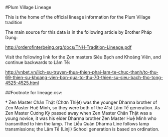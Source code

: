 #Plum Village Lineage

This is the home of the official lineage information for the Plum Village tradition

The main source for this data is in the following article by Brother Pháp Dụng:

http://orderofinterbeing.org/docs/TNH-Tradition-Lineage.pdf

Visit the following link for the Zen masters Siêu Bạch and Khoáng Viên, and continue backwards to Lâm Tế:

http://vnbet.vn/lich-su-truyen-thua-thien-phai-lam-te-chuc-thanh/to-thu-69-thien-su-khoang-vien-bon-qua-to-thu-70-thien-su-sieu-bach-tho-tong-4525-4525.html

##Footnote for lineage.csv:

† Zen Master Chân Thật (Chơn Thiệt) was the younger Dharma brother of Zen Master Huệ Minh, so they were both of the 41st Lâm Tế generation. As Zen Master Cương Kỷ passed away when Zen Master Chân Thật was a young novice, it was his elder Dharma brother Zen Master Huệ Minh who transmitted to him the lamp. The Liễu Quán Dharma Line follows lamp transmissions; the Lâm Tế (Linji) School generation is based on ordination.